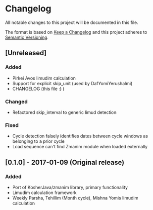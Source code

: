 # Changelog
All notable changes to this project will be documented in this file.

The format is based on [Keep a Changelog](http://keepachangelog.com/en/1.0.0/)
and this project adheres to [Semantic Versioning](http://semver.org/spec/v2.0.0.html).

## [Unreleased]
### Added
- Pirkei Avos limudim calculation
- Support for explicit skip_unit (used by DafYomiYerushalmi)
- CHANGELOG (this file :) )
### Changed
- Refactored skip_interval to generic limud detection
### Fixed
- Cycle detection falsely identifies dates between cycle windows as belonging to a prior cycle
- Load sequence can't find Zmanim module when loaded externally

## [0.1.0] - 2017-01-09 (Original release)
### Added
- Port of KosherJava/zmanim library, primary functionality
- Limudim calculation framework
- Weekly Parsha, Tehillim (Month cycle), Mishna Yomis limudim calculation
